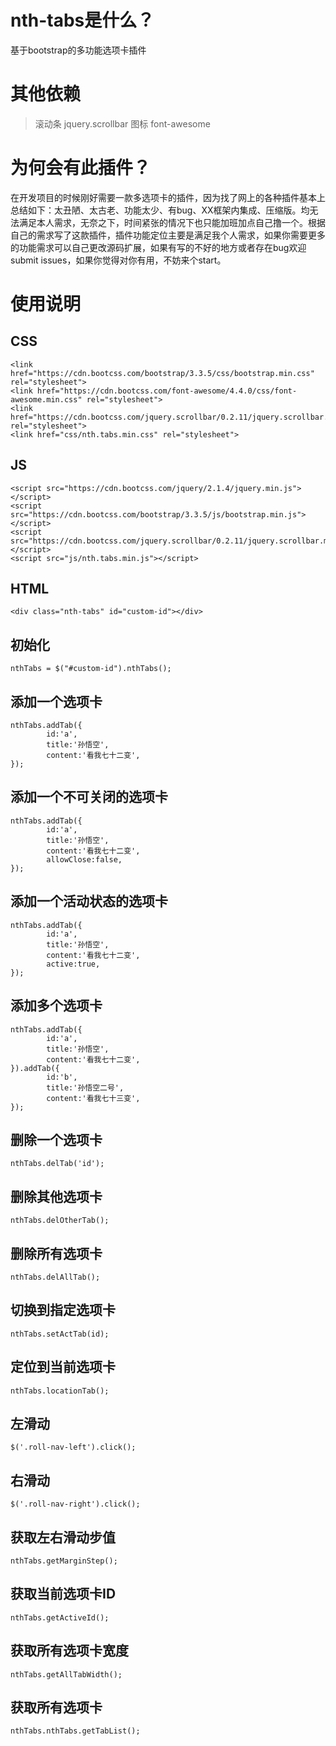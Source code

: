 # nth-tabs是什么？
基于bootstrap的多功能选项卡插件
# 其他依赖
>滚动条 jquery.scrollbar
> 图标 font-awesome

# 为何会有此插件？
在开发项目的时候刚好需要一款多选项卡的插件，因为找了网上的各种插件基本上总结如下：太丑陋、太古老、功能太少、有bug、XX框架内集成、压缩版。均无法满足本人需求，无奈之下，时间紧张的情况下也只能加班加点自己撸一个。根据自己的需求写了这款插件，插件功能定位主要是满足我个人需求，如果你需要更多的功能需求可以自己更改源码扩展，如果有写的不好的地方或者存在bug欢迎submit issues，如果你觉得对你有用，不妨来个start。
# 使用说明
## CSS
```
<link href="https://cdn.bootcss.com/bootstrap/3.3.5/css/bootstrap.min.css" rel="stylesheet">
<link href="https://cdn.bootcss.com/font-awesome/4.4.0/css/font-awesome.min.css" rel="stylesheet">
<link href="https://cdn.bootcss.com/jquery.scrollbar/0.2.11/jquery.scrollbar.min.css" rel="stylesheet">
<link href="css/nth.tabs.min.css" rel="stylesheet">
```
## JS
```
<script src="https://cdn.bootcss.com/jquery/2.1.4/jquery.min.js"></script>
<script src="https://cdn.bootcss.com/bootstrap/3.3.5/js/bootstrap.min.js"></script>
<script src="https://cdn.bootcss.com/jquery.scrollbar/0.2.11/jquery.scrollbar.min.js"></script>
<script src="js/nth.tabs.min.js"></script>
```
## HTML
```
<div class="nth-tabs" id="custom-id"></div>
```
## 初始化
```
nthTabs = $("#custom-id").nthTabs();
```
## 添加一个选项卡
```
nthTabs.addTab({
        id:'a',
        title:'孙悟空',
        content:'看我七十二变',
});
```
## 添加一个不可关闭的选项卡
```
nthTabs.addTab({
        id:'a',
        title:'孙悟空',
        content:'看我七十二变',
        allowClose:false,
});
```
## 添加一个活动状态的选项卡
```
nthTabs.addTab({
        id:'a',
        title:'孙悟空',
        content:'看我七十二变',
        active:true,
});
```
## 添加多个选项卡
```
nthTabs.addTab({
        id:'a',
        title:'孙悟空',
        content:'看我七十二变',
}).addTab({
        id:'b',
        title:'孙悟空二号',
        content:'看我七十三变',
});
```
## 删除一个选项卡
```
nthTabs.delTab('id');
```
## 删除其他选项卡
```
nthTabs.delOtherTab();
```
## 删除所有选项卡
```
nthTabs.delAllTab();
```
## 切换到指定选项卡
```
nthTabs.setActTab(id);
```
## 定位到当前选项卡
```
nthTabs.locationTab();
```
## 左滑动
```
$('.roll-nav-left').click();
```
## 右滑动
```
$('.roll-nav-right').click();
```
## 获取左右滑动步值
```
nthTabs.getMarginStep();
```
## 获取当前选项卡ID
```
nthTabs.getActiveId();
```
## 获取所有选项卡宽度
```
nthTabs.getAllTabWidth();
```
## 获取所有选项卡
```
nthTabs.nthTabs.getTabList();
```